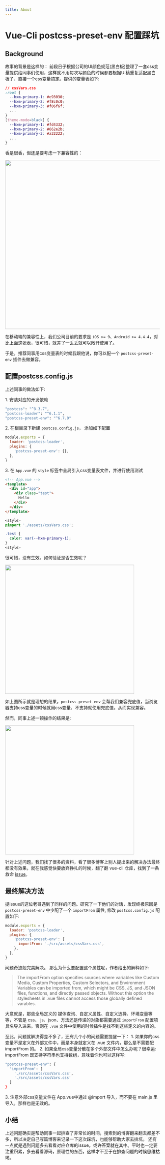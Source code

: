 ```yaml
---
title: About
---
```


# Vue-Cli postcss-preset-env 配置踩坑

## Background

故事的背景是这样的：
前段日子根据公司的UI颜色规范(黑白板)整理了一套css变量提供给同事们使用，这样就不用每次写颜色的时候都要根据UI稿重复适配黑白板了，直接一个css变量搞定。提供的变量表如下:

```css
// cssVars.css
:root {
  --hxm-primary-1: #e93030;
  --hxm-primary-2: #f8c0c0;
  --hxm-primary-3: #f06f6f;
  ...
}
[theme-mode=black] {
  --hxm-primary-1: #fd4332;
  --hxm-primary-2: #662e2b;
  --hxm-primary-3: #a32222;
  ...
}
```

香是很香，但还是要考虑一下兼容性的：

<img src="/img1.webp" width="550"/>

在移动端的兼容性上，我们公司目前的要求是 `iOS >= 9`、`Android >= 4.4.4`，对比上面这张表，很可惜，就差了一丢丢就可以敞开使用了。

于是，推荐同事用css变量表的时候我跟他说，你可以配一个 `postcss-preset-env` 插件去做兼容。

## 配置postcss.config.js

上述同事的做法如下:

1.&nbsp;安装对应的开发依赖
```bash
"postcss": "^8.3.7",
"postcss-loader": "^6.1.1",
"postcss-preset-env": "^6.7.0"
```

2.&nbsp;在根目录下新建 `postcss.config.js`， 添加如下配置
```js
module.exports = {
  loader: 'postcss-loader',
  plugins: {
    'postcss-preset-env': {},
  },
}
```

3.&nbsp;在 `App.vue` 的 `style` 标签中全局引入css变量表文件，并进行使用测试
```html
<!-- App.vue -->
<template>
  <div id="app">
    <div class="test">
      Hello
    </div>
  </div>
</template>
```
```css
<style>
@import './assets/cssVars.css';

.test {
  color: var(--hxm-primary-1);
}
<style>
```

很可惜，没有生效。如何验证是否生效呢？

<img src="/img2.webp" width="420" />

如上图所示就是理想的结果，`postcss-preset-env` 会帮我们兼容兜底值，当浏览器支持css变量的时候就用css变量，不支持就使用兜底值，从而实现兼容。

然而，同事上述一顿操作的结果是:

<img src="/img3.webp" width="420" />

针对上述问题，我们找了很多的资料，看了很多博客上别人提出来的解决办法最终都没有效果，就在我感觉快要放弃挣扎的时候，翻了翻 vue-cli 仓库，找到了一条救命 [issue](https://github.com/vuejs/vue-cli/issues/4399)。

## 最终解决方法

提issue的这位老哥遇到了同样的问题。研究了一下他们的对话，发现终极原因是 `postcss-preset-env` 中少配了一个 `importFrom` 属性, 修改 `postcss.config.js` 配置如下:
```js
module.exports = {
  loader: 'postcss-loader',
  plugins: {
    'postcss-preset-env': {
      importFrom: './src/assets/cssVars.css',
    },
  },
}
```

问题奇迹般完美解决。 那么为什么要配置这个属性呢，作者给出的解释如下:
>The importFrom option specifies sources where variables like Custom Media, Custom Properties, Custom Selectors, and Environment Variables can be imported from, which might be CSS, JS, and JSON files, functions, and directly passed objects. Without this option the stylesheets in .vue files cannot access those globally defined varables.

大意就是，那些全局定义的 媒体查询、自定义属性、自定义选择、环境变量等等，不管是 css、 js、json、方法还是传递的对象都需要通过 `importFrom` 配置项具名导入进来。否则在 `.vue` 文件中使用的时候插件是找不到这些定义的内容的。

至此，问题就解决得差不多了，还有几个小的问题需要提醒一下：
1.&nbsp;如果你的css变量不是定义在外部文件中，而是本身就定义在 .vue 文件内，那么是不需要配 importFrom 的。
2.&nbsp;如果全局css变量分散在多个外部文件中怎么办呢？很幸运: importFrom 既支持字符串也支持数组，意味着你也可以这样写:
```bash
"postcss-preset-env": {
  'importFrom': [
    './src/assets/cssVars.css',
    './src/assets/cssVars.css'
  ]
}
```
3.&nbsp;注意外部css变量文件在 App.vue中通过 @import 导入，而不要在 main.js 里导入，那样也是无效的。

## 小结

上述问题确实是帮助同事一起排查了非常长的时间，搜索到的博客翻来翻去都差不多，所以决定自己写篇博客来记录一下这次踩坑，也能够帮助大家去排坑。
还有一点就是遇到问题多去看看对应仓库的issue，或许答案就在其中。平时也一定要注重积累，多去看看源码，原理性的东西，这样才不至于在排查问题的时候思维枯竭。
